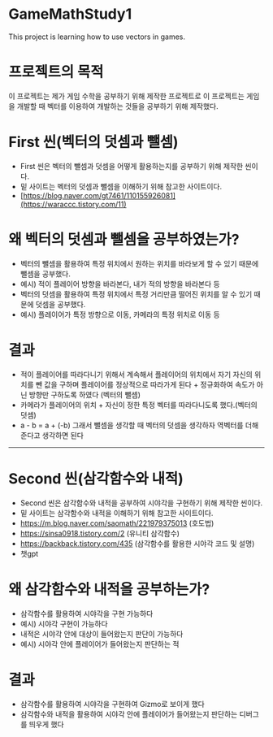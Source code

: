 # GameMathStudy1
This project is learning how to use vectors in games.

# 프로젝트의 목적
이 프로젝트는 제가 게임 수학을 공부하기 위해 제작한 프로젝트로 이 프로젝트는 게임을 개발할 때 벡터를 이용하여 개발하는 것들을 공부하기 위해 제작했다.

# First 씬(벡터의 덧셈과 뺄셈)
 - First 씬은 벡터의 뺄셈과 덧셈을 어떻게 활용하는지를 공부하기 위해 제작한 씬이다.
 - 밑 사이트는 벡터의 덧셈과 뺄셈을 이해하기 위해 참고한 사이트이다.
 - [https://blog.naver.com/gt7461/110155926081](https://waraccc.tistory.com/11)

# 왜 벡터의 덧셈과 뺄셈을 공부하였는가?
 - 벡터의 뺄셈을 활용하여 특정 위치에서 원하는 위치를 바라보게 할 수 있기 때문에 뺄셈을 공부했다. 
 - 예시) 적이 플레이어 방향을 바라본다, 내가 적의 방향을 바라본다 등
 - 벡터의 덧셈을 활용하여 특정 위치에서 특정 거리만큼 떨어진 위치를 알 수 있기 때문에 덧셈을 공부했다.
 - 예시) 플레이어가 특정 방향으로 이동, 카메라의 특정 위치로 이동 등

# 결과
 - 적이 플레이어를 따라다니기 위해서 계속해서 플레이어의 위치에서 자기 자신의 위치를 뺀 값을 구하며 플레이어를 정상적으로 따라가게 된다 + 정규화하여 속도가 아닌 방향만 구하도록 하였다 (벡터의 뺄셈)
 - 카메라가 플레이어의 위치 + 자신이 정한 특정 벡터를 따라다니도록 했다.(벡터의 덧셈)
 - a - b = a + (-b) 그래서 뺄셈을 생각할 때 벡터의 덧셈을 생각하자 역벡터를 더해준다고 생각하면 된다
-----------------------------------------------------------------------------------------------------------------------------------------------------------------------------------------------------------------------
# Second 씬(삼각함수와 내적)
 - Second 씬은 삼각함수와 내적을 공부하여 시야각을 구현하기 위해 제작한 씬이다.
 - 밑 사이트는 삼각함수와 내적을 이해하기 위해 참고한 사이트이다.
 - https://m.blog.naver.com/saomath/221979375013 (호도법)
 - https://sinsa0918.tistory.com/2 (유니티 삼각함수)
 - https://backback.tistory.com/435 (삼각함수를 활용한 시야각 코드 및 설명)
 - 챗gpt

# 왜 삼각함수와 내적을 공부하는가?
 - 삼각함수를 활용하여 시야각을 구현 가능하다
 - 예시) 시야각 구현이 가능하다
 - 내적은 시야각 안에 대상이 들어왔는지 판단이 가능하다
 - 예시) 시야각 안에 플레이어가 들어왔는지 판단하는 적

# 결과
 - 삼각함수를 활용하여 시야각을 구현하여 Gizmo로 보이게 했다
 - 삼각함수와 내적을 활용하여 시야각 안에 플레이어가 들어왔는지 판단하는 디버그를 띄우게 했다
